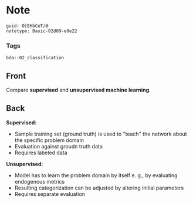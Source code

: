 # Note
```
guid: O|EHbCeT/@
notetype: Basic-02d89-e0e22
```

### Tags
```
bda::02_classification
```

## Front
Compare <b>supervised</b> and <b>unsupervised machine learning</b>.

## Back
<b>Supervised:</b>
<ul>
  <li>Sample training set (ground truth) is used to "teach" the
  network about the specific problem domain
  <li>Evaluation against groudn truth data
  <li>Requires labeled data
</ul><b>Unsupervised:</b>
<ul>
  <li>Model has to learn the problem domain by itself e. g., by
  evaluating endogenous metrics
  <li>Resulting categorization can be adjusted by altering initial
  parameters
  <li>Requires separate evaluation
</ul>
